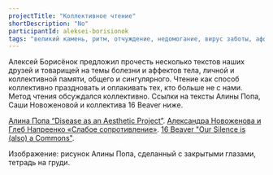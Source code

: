```yaml
---
projectTitle: "Коллективное чтение"
shortDescription: "No"
participantId: aleksei-borisionok
tags: "великий камень, ритм, отчуждение, недомогание, вирус заботы, аффективный труд, контингентность, рассеянная коллективность, у у у у у у у у у у у у у у у у у ууу, интимные интерфейсы, практика маленьких движений, практики самих себя"
---
```


Алексей Борисёнок предложил прочесть несколько текстов наших друзей и товарищей на темы болезни и аффектов тела, личной и коллективной памяти, общего и сингулярного. Чтение как способ коллективно праздновать и оплакивать тех, кто больше не с нами. Метод чтения обсуждался коллективно. Ссылки на тексты Алины Попа, Саши Новоженовой и коллектива 16 Beaver ниже.

[Алина Попа “Disease as an Aesthetic Project”](https://conversations.e-flux.com/t/alina-popa-disease-as-an-aesthetic-project/8850).
[Александра Новоженова и Глеб Напреенко «Слабое сопротивление»](https://www.colta.ru/articles/raznoglasiya/13470-slaboe-soprotivlenie).
[16 Beaver "Our Silence is (also) a Commons"](http://16beavergroup.org/mondays/2019/05/25/our-silence-is-also-a-commons/).

Изображение: рисунок Алины Попа, сделанный с закрытыми глазами, тетрадь на груди.
